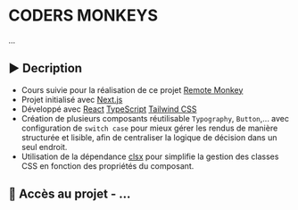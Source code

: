 # CODERS MONKEYS
...

## ▶️ Decription
- Cours suivie pour la réalisation de ce projet [Remote Monkey](https://youtube.com/playlist?list=PLtKaauZVThjAe3U3AQqa-C1fLwHR48aMM&si=EH_EwWJUuE1k5gSE) 
- Projet initialisé avec [Next.js](https://nextjs.org/)
- Développé avec [React](https://fr.react.dev/) [TypeScript](https://www.typescriptlang.org/) [Tailwind CSS](https://tailwindcss.com/)
- Création de plusieurs composants réutilisable `Typography`, `Button`,... avec configuration de `switch case` pour mieux gérer les rendus de manière structurée et lisible, afin de centraliser la logique de décision dans un seul endroit.
- Utilisation de la dépendance [clsx](https://www.npmjs.com/package/clsx) pour simplifie la gestion des classes CSS en fonction des propriétés du composant.

### 

## 🔎 Accès au projet - ...